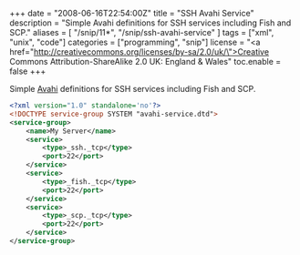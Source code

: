 +++
date = "2008-06-16T22:54:00Z"
title = "SSH Avahi Service"
description = "Simple Avahi definitions for SSH services including Fish and SCP."
aliases = [
  "/snip/11*",
  "/snip/ssh-avahi-service"
]
tags = ["xml", "unix", "code"]
categories = ["programming", "snip"]
license = "<a href=\"http://creativecommons.org/licenses/by-sa/2.0/uk/\">Creative Commons Attribution-ShareAlike 2.0 UK: England & Wales</a>"
toc.enable = false
+++

Simple [Avahi](https://www.avahi.org/) definitions for SSH services including Fish and SCP.

```xml
<?xml version="1.0" standalone='no'?>
<!DOCTYPE service-group SYSTEM "avahi-service.dtd">
<service-group>
    <name>My Server</name>
    <service>
        <type>_ssh._tcp</type>
        <port>22</port>
    </service>
    <service>
        <type>_fish._tcp</type>
        <port>22</port>
    </service>
    <service>
        <type>_scp._tcp</type>
        <port>22</port>
    </service>
</service-group>
```

